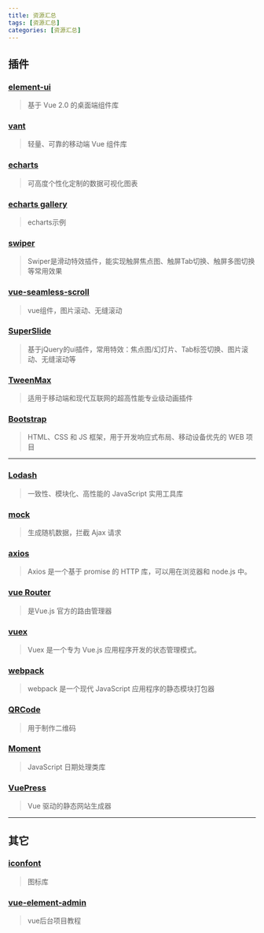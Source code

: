 ```yaml
---
title: 资源汇总
tags: [资源汇总]
categories: [资源汇总]
---
```

## 插件
### [element-ui](https://element.eleme.cn/#/zh-CN)
  > 基于 Vue 2.0 的桌面端组件库

### [vant](https://youzan.github.io/vant/#/zh-CN/intro)
  > 轻量、可靠的移动端 Vue 组件库

### [echarts](https://www.echartsjs.com/zh/index.html)
  > 可高度个性化定制的数据可视化图表

### [echarts gallery](https://gallery.echartsjs.com/explore.html#sort=rank~timeframe=all~author=all)
  > echarts示例

### [swiper](https://www.swiper.com.cn/)
  > Swiper是滑动特效插件，能实现触屏焦点图、触屏Tab切换、触屏多图切换等常用效果

### [vue-seamless-scroll](https://chenxuan1993.gitee.io/component-document/index_prod#/component/seamless-default)
  > vue组件，图片滚动、无缝滚动

### [SuperSlide](http://www.superslide2.com/)
  > 基于jQuery的ui插件，常用特效：焦点图/幻灯片、Tab标签切换、图片滚动、无缝滚动等

### [TweenMax](https://www.tweenmax.com.cn/)
  > 适用于移动端和现代互联网的超高性能专业级动画插件

### [Bootstrap](https://v3.bootcss.com/)
  >  HTML、CSS 和 JS 框架，用于开发响应式布局、移动设备优先的 WEB 项目

--------------------------------------------------------------------

### [Lodash](https://www.lodashjs.com/)
  > 一致性、模块化、高性能的 JavaScript 实用工具库

### [mock](http://mockjs.com/)
  > 生成随机数据，拦截 Ajax 请求

### [axios](http://www.axios-js.com/zh-cn/docs/)
  > Axios 是一个基于 promise 的 HTTP 库，可以用在浏览器和 node.js 中。

### [vue Router](https://router.vuejs.org/zh/guide/#javascript)
  > 是Vue.js 官方的路由管理器

### [vuex](https://vuex.vuejs.org/zh/)
  > Vuex 是一个专为 Vue.js 应用程序开发的状态管理模式。

### [webpack](https://www.webpackjs.com/)
  > webpack 是一个现代 JavaScript 应用程序的静态模块打包器

### [QRCode](https://www.jianshu.com/p/d3883e020d99)
  > 用于制作二维码

### [Moment](http://momentjs.cn/)
  > JavaScript 日期处理类库

### [VuePress](https://vuepress.vuejs.org/zh/)
  > Vue 驱动的静态网站生成器

----------------------------------------------------------------------

## 其它
### [iconfont](https://www.iconfont.cn/)
  > 图标库

### [vue-element-admin](https://panjiachen.github.io/vue-element-admin/#/login?redirect=%2Fdashboard)
  > vue后台项目教程